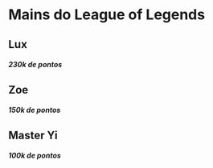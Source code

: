 # Mains do League of Legends

## Lux  

##### 230k de pontos



## Zoe 

##### 150k de pontos



## Master Yi

##### 100k de pontos



